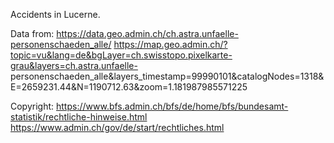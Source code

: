 Accidents in Lucerne. 

Data from: 
https://data.geo.admin.ch/ch.astra.unfaelle-personenschaeden_alle/
https://map.geo.admin.ch/?topic=vu&lang=de&bgLayer=ch.swisstopo.pixelkarte-grau&layers=ch.astra.unfaelle-            personenschaeden_alle&layers_timestamp=99990101&catalogNodes=1318&E=2659231.44&N=1190712.63&zoom=1.181987985571225

Copyright: 
https://www.bfs.admin.ch/bfs/de/home/bfs/bundesamt-statistik/rechtliche-hinweise.html
https://www.admin.ch/gov/de/start/rechtliches.html
